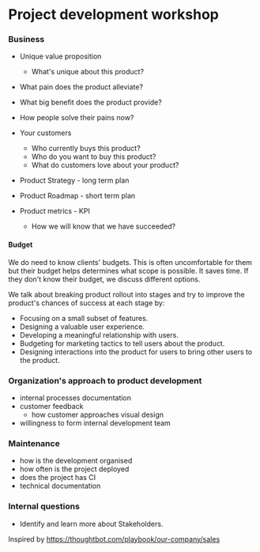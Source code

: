 # Project development workshop

### Business

* Unique value proposition
    * What's unique about this product?
* What pain does the product alleviate? 
* What big benefit does the product provide?
* How people solve their pains now?

* Your customers
    * Who currently buys this product?
    * Who do you want to buy this product?
    * What do customers love about your product?

* Product Strategy - long term plan
* Product Roadmap - short term plan
* Product metrics - KPI
   * How we will know that we have succeeded?

#### Budget

We do need to know clients' budgets. This is often uncomfortable for them but their budget helps determines what scope is possible. It saves time. If they don't know their budget, we discuss different options.

We talk about breaking product rollout into stages and try to improve the product's chances of success at each stage by:
* Focusing on a small subset of features.
* Designing a valuable user experience.
* Developing a meaningful relationship with users.
* Budgeting for marketing tactics to tell users about the product.
* Designing interactions into the product for users to bring other users to the product.

### Organization's approach to product development

* internal processes documentation
* customer feedback
    * how customer approaches visual design
* willingness to form internal development team

### Maintenance

* how is the development organised
* how often is the project deployed
* does the project has CI
* technical documentation

### Internal questions

* Identify and learn more about Stakeholders.


Inspired by https://thoughtbot.com/playbook/our-company/sales

